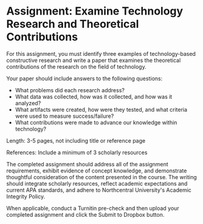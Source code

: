 # Assignment: Examine Technology Research and Theoretical Contributions

For this assignment, you must identify three examples of technology-based constructive research and write a paper that examines the theoretical contributions of the research on the field of technology.

Your paper should include answers to the following questions:

- What problems did each research address?
- What data was collected, how was it collected, and how was it analyzed?
- What artifacts were created, how were they tested, and what criteria were used to measure success/failure?
- What contributions were made to advance our knowledge within technology?

Length: 3-5 pages, not including title or reference page

References: Include a minimum of 3 scholarly resources

The completed assignment should address all of the assignment requirements, exhibit evidence of concept knowledge, and demonstrate thoughtful consideration of the content presented in the course. The writing should integrate scholarly resources, reflect academic expectations and current APA standards, and adhere to Northcentral University's Academic Integrity Policy.

When applicable, conduct a Turnitin pre-check and then upload your completed assignment and click the Submit to Dropbox button.
